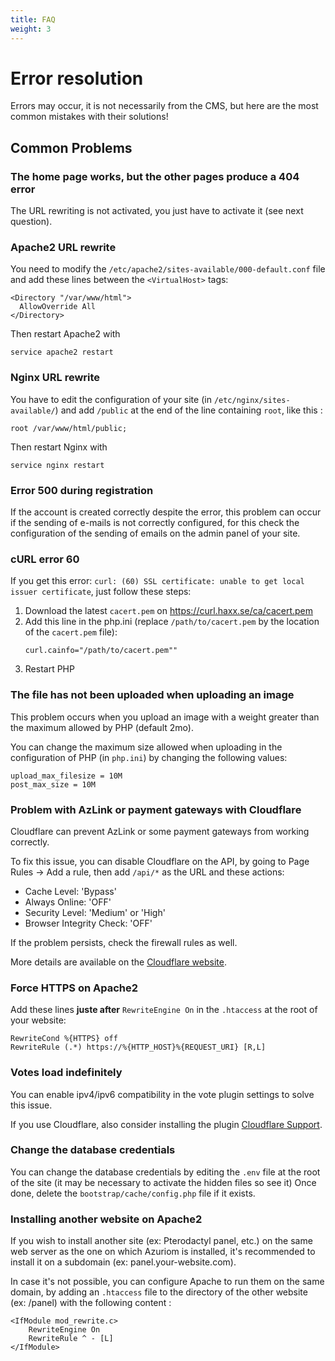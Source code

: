 ```yaml
---
title: FAQ
weight: 3
---
```


# Error resolution

Errors may occur, it is not necessarily from the CMS,
but here are the most common mistakes with their solutions!

## Common Problems

### The home page works, but the other pages produce a 404 error

The URL rewriting is not activated, you just have to activate it (see next question).

### Apache2 URL rewrite
You need to modify the `/etc/apache2/sites-available/000-default.conf` file and add these lines between the `<VirtualHost>` tags:
```
<Directory "/var/www/html">
  AllowOverride All
</Directory>
```

Then restart Apache2 with
```
service apache2 restart
```

### Nginx URL rewrite
You have to edit the configuration of your site (in `/etc/nginx/sites-available/`) and add `/public` at the end of the
line containing `root`, like this :
```
root /var/www/html/public;
```

Then restart Nginx with
```
service nginx restart
```


### Error 500 during registration

If the account is created correctly despite the error, this problem can occur if
the sending of e-mails is not correctly configured, for this check
the configuration of the sending of emails on the admin panel of your site.

### cURL error 60

If you get this error:
`curl: (60) SSL certificate: unable to get local issuer certificate`, just  follow
these steps:
1) Download the latest `cacert.pem` on https://curl.haxx.se/ca/cacert.pem
1) Add this line in the php.ini (replace `/path/to/cacert.pem` by
the location of the `cacert.pem` file):
   ```
   curl.cainfo="/path/to/cacert.pem""
   ```
1) Restart PHP

### The file has not been uploaded when uploading an image

This problem occurs when you upload an image with a weight greater than the
maximum allowed by PHP (default 2mo).

You can change the maximum size allowed when uploading in the configuration
of PHP (in `php.ini`) by changing the following values:
```
upload_max_filesize = 10M
post_max_size = 10M
```

### Problem with AzLink or payment gateways with Cloudflare

Cloudflare can prevent AzLink or some payment gateways from working
correctly.

To fix this issue, you can disable Cloudflare on the API, by going to Page Rules
-> Add a rule, then add `/api/*` as the URL and these actions:
* Cache Level: 'Bypass'
* Always Online: 'OFF'
* Security Level: 'Medium' or 'High'
* Browser Integrity Check: 'OFF' 

If the problem persists, check the firewall rules as well.

More details are available on the [Cloudflare website](https://support.cloudflare.com/hc/en-us/articles/200504045-Using-Cloudflare-with-your-API).

### Force HTTPS on Apache2

Add these lines **juste after** `RewriteEngine On` in the `.htaccess` at the root of your website:
```
RewriteCond %{HTTPS} off
RewriteRule (.*) https://%{HTTP_HOST}%{REQUEST_URI} [R,L]
```

### Votes load indefinitely

You can enable ipv4/ipv6 compatibility in the vote plugin settings
to solve this issue.

If you use Cloudflare, also consider installing the plugin
[Cloudflare Support](https://market.azuriom.com/resources/12).

### Change the database credentials

You can change the database credentials by editing
the `.env` file at the root of the site (it may be necessary to activate the hidden
files so see it)
Once done, delete the `bootstrap/cache/config.php` file if it exists.

### Installing another website on Apache2

If you wish to install another site (ex: Pterodactyl panel, etc.)
on the same web server as the one on which Azuriom is installed, it's recommended
to install it on a subdomain (ex: panel.your-website.com).

In case it's not possible, you can configure Apache to
run them on the same domain, by adding an `.htaccess` file to the directory
of the other website (ex: /panel) with the following content :
```
<IfModule mod_rewrite.c>
    RewriteEngine On
    RewriteRule ^ - [L]
</IfModule>
``` 
